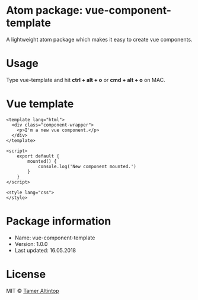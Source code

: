 # Atom package: vue-component-template
<p>A lightweight atom package which makes it easy to create vue components.</p>

# Usage
<p> Type vue-template and hit <b>ctrl + alt + o</b> or <b>cmd + alt + o</b> on MAC.</p>

# Vue template

```
<template lang="html">
  <div class="component-wrapper">
    <p>I'm a new vue component.</p>
  </div>
</template>

<script>
    export default {
        mounted() {
            console.log('New component mounted.')
        }
    }
</script>

<style lang="css">
</style>
```

# Package information
<ul>
 <li>Name: vue-component-template</li>
 <li>Version: 1.0.0</li>
 <li>Last updated: 16.05.2018</li>
</ul>

# License

MIT © [Tamer Altintop](https://github.com/1istbesser)

